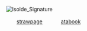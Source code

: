 ![Isolde_Signature](https://github.com/user-attachments/assets/f9e5ac5d-6305-4838-8508-22b453b1bc78)

　　[strawpage](https://sirmeiggle.straw.page) 　　　 [atabook](https://isolde.atabook.org/)
